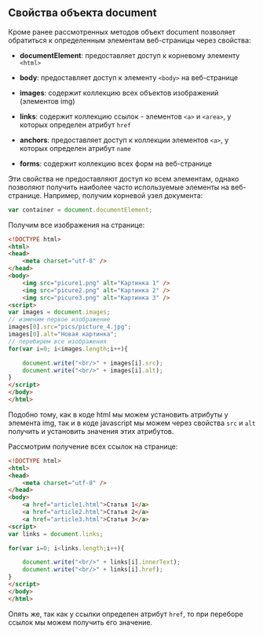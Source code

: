 ## Свойства объекта document

Кроме ранее рассмотренных методов объект document позволяет обратиться к определенным элементам веб-страницы через свойства:

- **documentElement**: предоставляет доступ к корневому элементу `<html>`

- **body**: предоставляет доступ к элементу `<body>` на веб-странице

- **images**: содержит коллекцию всех объектов изображений (элементов img)

- **links**: содержит коллекцию ссылок - элементов `<a>` и `<area>`, 
у которых определен атрибут `href`

- **anchors**: предоставляет доступ к коллекции элементов `<a>`, у которых определен 
атрибут `name`

- **forms**: содержит коллекцию всех форм на веб-странице

Эти свойства не предоставляют доступ ко всем элементам, однако позволяют получить наиболее часто используемые элементы на веб-странице. 
Например, получим корневой узел документа:

```js
var container = document.documentElement;
```

Получим все изображения на странице:

```html
<!DOCTYPE html>
<html>
<head>
	<meta charset="utf-8" />
</head>
<body>
	<img src="picure1.png" alt="Картинка 1" />
	<img src="picure2.png" alt="Картинка 2" />
	<img src="picure3.png" alt="Картинка 3" />
<script>
var images = document.images;
// изменим первое изображение
images[0].src="pics/picture_4.jpg";
images[0].alt="Новая картинка";
// перебирем все изображения
for(var i=0; i<images.length;i++){

	document.write("<br/>" + images[i].src);
	document.write("<br/>" + images[i].alt);
}
</script>
</body>
</html>
```

Подобно тому, как в коде html мы можем установить атрибуты у элемента img, так и в коде javascript мы можем через свойства `src` и `alt` 
получить и установить значения этих атрибутов.

Рассмотрим получение всех ссылок на странице:

```html
<!DOCTYPE html>
<html>
<head>
	<meta charset="utf-8" />
</head>
<body>
	<a href="article1.html">Статья 1</a>
	<a href="article2.html">Статья 2</a>
	<a href="article3.html">Статья 3</a>
<script>
var links = document.links;

for(var i=0; i<links.length;i++){

	document.write("<br/>" + links[i].innerText);
	document.write("<br/>" + links[i].href);
}
</script>
</body>
</html>
```

Опять же, так как у ссылки определен атрибут `href`, то при переборе ссылок мы можем получить его значение.

